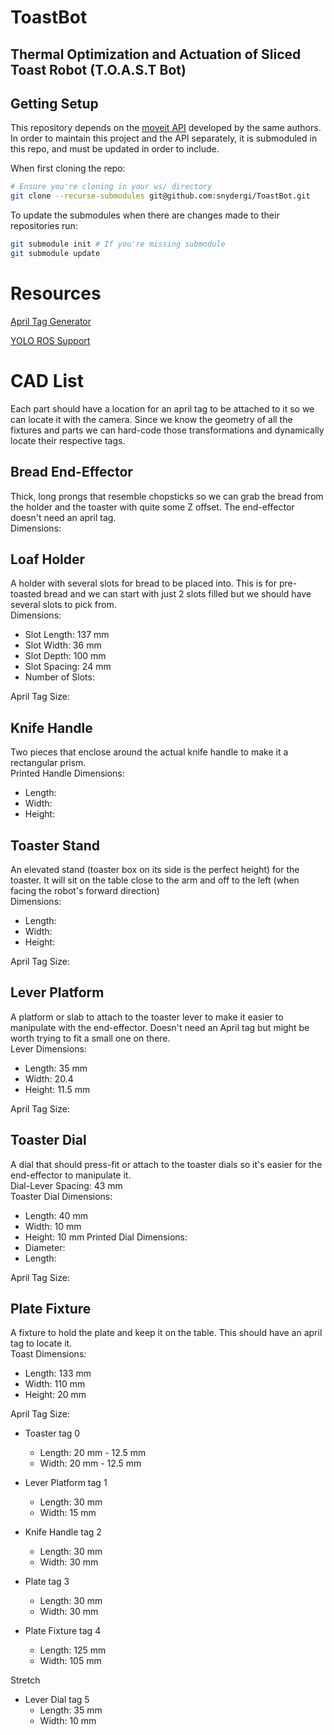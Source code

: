 # ToastBot
## Thermal Optimization and Actuation of Sliced Toast Robot (T.O.A.S.T Bot)

## Getting Setup
This repository depends on the [moveit API](https://github.com/ME495-EmbeddedSystems/moveitapi-group5) developed by the same authors. In order to maintain this project and the API separately, it is submoduled in this repo, and must be updated in order to include.

When first cloning the repo:
```bash
# Ensure you're cloning in your ws/ directory
git clone --recurse-submodules git@github.com:snydergi/ToastBot.git
```

To update the submodules when there are changes made to their repositories run:
```bash
git submodule init # If you're missing submodule
git submodule update
```

# Resources
[April Tag Generator](https://chaitanyantr.github.io/apriltag.html)

[YOLO ROS Support](https://github.com/mgonzs13/yolo_ros)

# CAD List
Each part should have a location for an april tag to be attached to it so we can locate it with the camera. Since we know the geometry of all the fixtures and parts we can hard-code those transformations and dynamically locate their respective tags.
## Bread End-Effector
Thick, long prongs that resemble chopsticks so we can grab the bread from the holder and the toaster with quite some Z offset. The end-effector doesn't need an april tag.\
Dimensions:

## Loaf Holder
A holder with several slots for bread to be placed into. This is for pre-toasted bread and we can start with just 2 slots filled but we should have several slots to pick from. \
Dimensions:
 -  Slot Length: 137 mm
 -  Slot Width: 36 mm
 -  Slot Depth: 100 mm
 -  Slot Spacing: 24 mm
 -  Number of Slots:

April Tag Size:

## Knife Handle
Two pieces that enclose around the actual knife handle to make it a rectangular prism. \
Printed Handle Dimensions:
 - Length:
 - Width:
 - Height: 

## Toaster Stand
An elevated stand (toaster box on its side is the perfect height) for the toaster. It will sit on the table close to the arm and off to the left (when facing the robot's forward direction) \
Dimensions:
  - Length:
  - Width:
  - Height:

April Tag Size: 

## Lever Platform
A platform or slab to attach to the toaster lever to make it easier to manipulate with the end-effector. Doesn't need an April tag but might be worth trying to fit a small one on there. \
Lever Dimensions:
   - Length: 35 mm
   - Width: 20.4
   - Height: 11.5 mm

April Tag Size: 

## Toaster Dial
A dial that should press-fit or attach to the toaster dials so it's easier for the end-effector to manipulate it. \
Dial-Lever Spacing: 43 mm \
Toaster Dial Dimensions:
  - Length: 40 mm
  - Width: 10 mm
  - Height: 10 mm
Printed Dial Dimensions:
 - Diameter:
 - Length:

April Tag Size: 

## Plate Fixture
A fixture to hold the plate and keep it on the table. This should have an april tag to locate it. \
Toast Dimensions:
  - Length: 133 mm
  - Width: 110 mm
  - Height: 20 mm

April Tag Size: 
- Toaster
    tag 0
    - Length: 20 mm - 12.5 mm
    - Width: 20 mm - 12.5 mm
    
- Lever Platform
    tag 1
    - Length: 30 mm
    - Width: 15 mm
    
- Knife Handle
    tag 2
    - Length: 30 mm
    - Width: 30 mm

- Plate
    tag 3
    - Length: 30 mm
    - Width: 30 mm
    
- Plate Fixture
    tag 4
    - Length: 125 mm
    - Width: 105 mm

Stretch
- Lever Dial
    tag 5
  - Length: 35 mm
  - Width: 10 mm